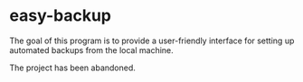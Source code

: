 # easy-backup

The goal of this program is to provide a user-friendly interface for setting up automated backups from the local machine.

The project has been abandoned.